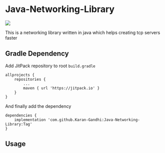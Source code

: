# Java-Networking-Library

[![](https://jitpack.io/v/Karan-Gandhi/Java-Networking-Library.svg)](https://jitpack.io/#Karan-Gandhi/Java-Networking-Library)

This is a networking library written in java which helps creating tcp servers faster

## Gradle Dependency
Add JitPack repository to root `build.gradle`
```
allprojects {
	repositories {
		...
		maven { url 'https://jitpack.io' }
	}
}
```
And finally add the dependency
```
dependencies {
	implementation 'com.github.Karan-Gandhi:Java-Networking-Library:Tag'
}
```

## Usage
